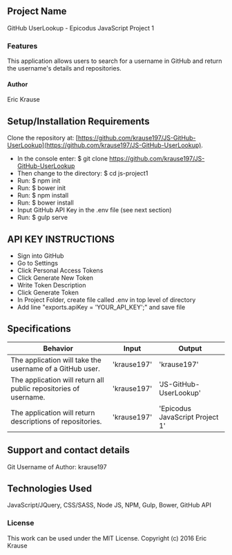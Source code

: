 ## Project Name
GitHub UserLookup - Epicodus JavaScript Project 1

### Features
This application allows users to search for a username in GitHub and return the username's details and repositories.  

#### Author
Eric Krause


## Setup/Installation Requirements
 Clone the repository at: [https://github.com/krause197/JS-GitHub-UserLookup](https://github.com/krause197/JS-GitHub-UserLookup).
* In the console enter: $ git clone https://github.com/krause197/JS-GitHub-UserLookup
* Then change to the directory: $ cd js-project1
* Run: $ npm init
* Run: $ bower init
* Run: $ npm install
* Run: $ bower install
* Input GitHub API Key in the .env file (see next section)
* Run: $ gulp serve

## API KEY INSTRUCTIONS
* Sign into GitHub
* Go to Settings
* Click Personal Access Tokens
* Click Generate New Token
* Write Token Description
* Click Generate Token
* In Project Folder, create file called .env in top level of directory
* Add line "exports.apiKey = 'YOUR_API_KEY';" and save file




## Specifications

|Behavior|Input|Output|
|---|---|---|
|The application will take the username of a GitHub user.| 'krause197' | 'krause197' |
|The application will return all public repositories of username. | 'krause197' | 'JS-GitHub-UserLookup' |
|The application will return descriptions of repositories. | 'krause197' | 'Epicodus JavaScript Project 1' |


## Support and contact details

Git Username of Author: krause197

## Technologies Used

JavaScript/JQuery, CSS/SASS, Node JS, NPM, Gulp, Bower, GitHub API

### License

This work can be used under the MIT License.
Copyright (c) 2016 Eric Krause
